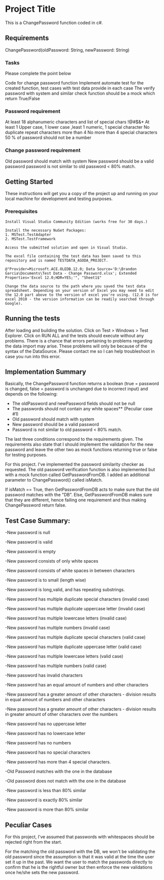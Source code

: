 # Project Title

This is a ChangePassword function coded in c#. 

## Requirements

ChangePassword(oldPassword: String, newPassword: String)

### Tasks

Please complete the point below

Code for change password function
Implement automate test for the created function, test cases with test data provide in each case
The verify password with system and similar check function should be a mock which return True/False
 
### Password requirement

At least 18 alphanumeric characters and list of special chars !@#$&*
At least 1 Upper case, 1 lower case ,least 1 numeric, 1 special character
No duplicate repeat characters more than 4
No more than 4 special characters
50 % of password should not be a number
 
### Change password requirement

Old password should match with system
New password should be a valid password
password is not similar to old password < 80% match.

## Getting Started

These instructions will get you a copy of the project up and running on your local machine for development and testing purposes.
### Prerequisites

```
Install Visual Studio Community Edition (works free for 30 days.)
```

```
Install the necessary NuGet Packages:
1. MSTest.TestAdapter
2. MSTest.TestFramework
```
```
Access the submitted solution and open in Visual Studio.
```
```
The excel file containing the test data has been saved to this repository and is named TESTDATA_AGODA_PROJECT. 
```
```
@"Provider=Microsoft.ACE.OLEDB.12.0; Data Source='D:\Brandon Garcia\Documents\Test Data - Change Password.xlsx'; Extended Properties='Excel 12.0;HDR=YES;'", "Sheet1$"

Change the data source to the path where you saved the test data spreadsheet. Depending on your version of Excel you may need to edit the 12.0 part above to the version of excel you're using. (12.0 is for excel 2010 - the version information can be readily searched through Google).
```


## Running the tests

After loading and building the solution. Click on Test > Windows > Test Explorer.
Click on RUN ALL and the tests should execute without any problems. There is a chance that errors pertaining to problems regarding
the data import may arise. These problems will only be because of the syntax of the DataSource. Please contact me so I can help troubleshoot in case you run into this error.

## Implementation Summary

Basically, the ChangePassword function returns a boolean (true = password is changed, false = password is unchanged due to incorrect input) and depends on the following:
- The oldPassword and newPassword fields should not be null
- The passwords should not contain any white spaces** (Peculiar case #1)
- Old password should match with system
- New password should be a valid password
- Password is not similar to old password < 80% match.

The last three conditions correspond to the requirements given. The requirements also state that I should implement the
validation for the new password and leave the other two as mock functions returning true or false for testing purposes.

For this project. I've implemented the password similarity checker as requested. The old password verification function is also implemented but with a mock function called GetPasswordFromDB. I added an additional parameter to ChangePassword() called isMatch.

If isMatch == True, then GetPasswordFromDB acts to make sure that the old password matches with the "DB". Else, GetPasswordFromDB makes sure that they are different, hence failing one requirement and thus making ChangePassword return false.

## Test Case Summary:

-New password is null

-New password is valid

-New password is empty

-New password consists of only white spaces

-New password consists of white spaces in between characters

-New password is to small (length wise)

-New password is long,valid, and has repeating substrings.

-New password has multiple duplicate special characters (invalid case)

-New password has multiple duplicate uppercase letter (invalid case)

-New password has multiple lowercase letters (invalid case)

-New password has multiple numbers (invalid case)

-New password has multiple duplicate special characters (valid case)

-New password has multiple duplicate uppercase letter (valid case)

-New password has multiple lowercase letters (valid case)

-New password has multiple numbers (valid case)

-New password has invalid characters

-New password has an equal amount of numbers and other characters

-New password has a greater amount of other characters - division results in equal amount of numbers and other characters

-New password has a greater amount of other characters - division results in greater amount of other characters over the numbers

-New password has no uppercase letter

-New password has no lowercase letter

-New password has no numbers

-New password has no special characters

-New password has more than 4 special characters.

-Old Password matches with the one in the database

-Old password does not match with the one in the database

-New password is less than 80% similar

-New password is exactly 80% similar

-New password is more than 80% similar


## Peculiar Cases
For this project, I've assumed that passwords with whitespaces should be rejected right from the start.

For the matching the old password with the DB, we won't be validating the old password since the assumption is that it was valid at the time the user set it up in the past.
We want the user to match the passwords directly to confirm that he is the rightful owner but then enforce the new validations once he/she sets the new password.


